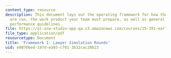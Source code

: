 ```yaml
---
content_type: resource
description: This document lays out the operating framework for how the simulations
  are run, the work product your team must prepare, as well as general approach and
  performance guidelines.
file: https://ol-ocw-studio-app-qa.s3.amazonaws.com/courses/15-391-early-stage-capital-fall-2010/e00766ed197dea93cf013b32cac20b23_MIT15_391F10_assn2.pdf
file_type: application/pdf
resourcetype: Document
title: 'Framework I: Lawyer Simulation Rounds'
uid: e00766ed-197d-ea93-cf01-3b32cac20b23
---
```

